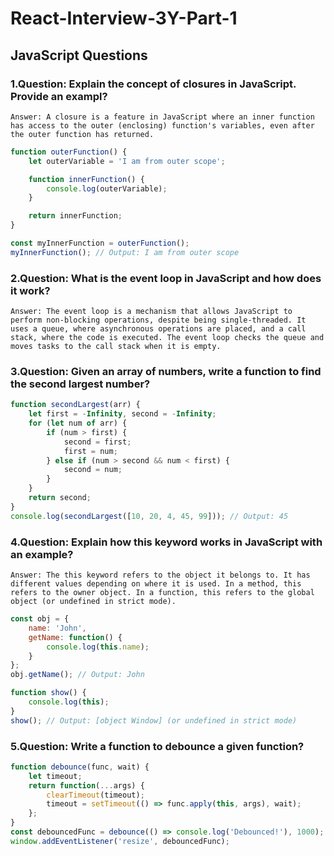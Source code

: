 # React-Interview-3Y-Part-1
## JavaScript Questions
### 1.Question: Explain the concept of closures in JavaScript. Provide an exampl?
    Answer: A closure is a feature in JavaScript where an inner function has access to the outer (enclosing) function's variables, even after the outer function has returned.
```javascript
function outerFunction() {
    let outerVariable = 'I am from outer scope';

    function innerFunction() {
        console.log(outerVariable);
    }

    return innerFunction;
}

const myInnerFunction = outerFunction();
myInnerFunction(); // Output: I am from outer scope
```
### 2.Question: What is the event loop in JavaScript and how does it work?
    Answer: The event loop is a mechanism that allows JavaScript to perform non-blocking operations, despite being single-threaded. It uses a queue, where asynchronous operations are placed, and a call stack, where the code is executed. The event loop checks the queue and moves tasks to the call stack when it is empty.

### 3.Question: Given an array of numbers, write a function to find the second largest number?
```javascript
function secondLargest(arr) {
    let first = -Infinity, second = -Infinity;
    for (let num of arr) {
        if (num > first) {
            second = first;
            first = num;
        } else if (num > second && num < first) {
            second = num;
        }
    }
    return second;
}
console.log(secondLargest([10, 20, 4, 45, 99])); // Output: 45
```
### 4.Question: Explain how this keyword works in JavaScript with an example?
    Answer: The this keyword refers to the object it belongs to. It has different values depending on where it is used. In a method, this refers to the owner object. In a function, this refers to the global object (or undefined in strict mode).
    
```javascript
const obj = {
    name: 'John',
    getName: function() {
        console.log(this.name);
    }
};
obj.getName(); // Output: John

function show() {
    console.log(this);
}
show(); // Output: [object Window] (or undefined in strict mode)
```

### 5.Question: Write a function to debounce a given function?
```javascript
function debounce(func, wait) {
    let timeout;
    return function(...args) {
        clearTimeout(timeout);
        timeout = setTimeout(() => func.apply(this, args), wait);
    };
}
const debouncedFunc = debounce(() => console.log('Debounced!'), 1000);
window.addEventListener('resize', debouncedFunc);
```
